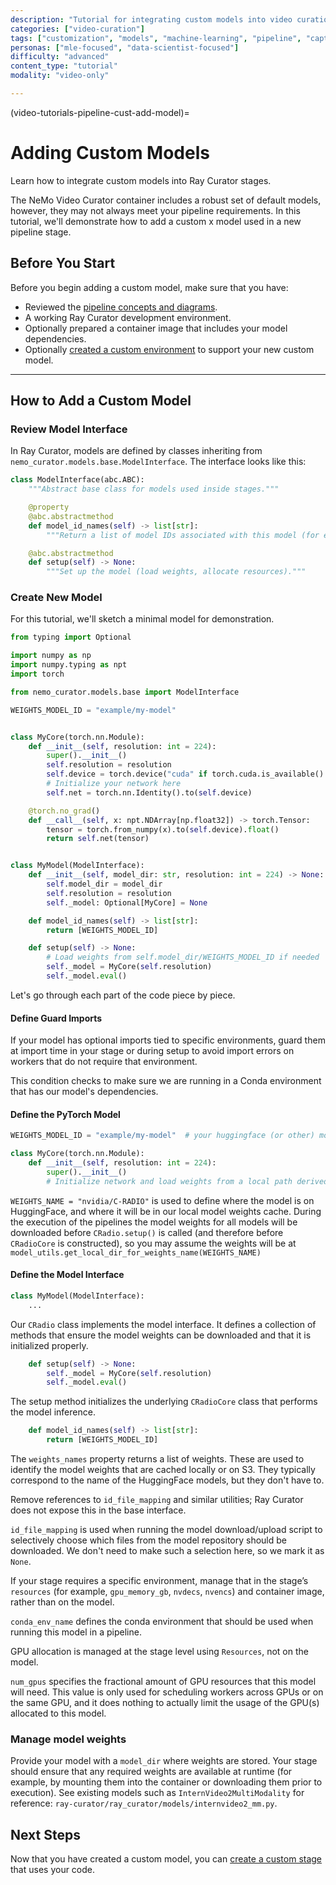 ```yaml
---
description: "Tutorial for integrating custom models into video curation pipelines for specialized captioning, embedding, or filtering tasks"
categories: ["video-curation"]
tags: ["customization", "models", "machine-learning", "pipeline", "captioning", "embedding", "advanced"]
personas: ["mle-focused", "data-scientist-focused"]
difficulty: "advanced"
content_type: "tutorial"
modality: "video-only"

---
```


(video-tutorials-pipeline-cust-add-model)=
# Adding Custom Models

Learn how to integrate custom models into Ray Curator stages.

The NeMo Video Curator container includes a robust set of default models, however, they may not always meet your pipeline requirements. In this tutorial, we'll demonstrate how to add a custom x model used in a new pipeline stage.

## Before You Start

Before you begin adding a custom model, make sure that you have:

* Reviewed the [pipeline concepts and diagrams](about-concepts-video).  
* A working Ray Curator development environment.  
* Optionally prepared a container image that includes your model dependencies.  
* Optionally [created a custom environment](video-tutorials-pipeline-cust-env) to support your new custom model.

---

## How to Add a Custom Model

### Review Model Interface

In Ray Curator, models are defined by classes inheriting from `nemo_curator.models.base.ModelInterface`. The interface looks like this:

```py
class ModelInterface(abc.ABC):
    """Abstract base class for models used inside stages."""

    @property
    @abc.abstractmethod
    def model_id_names(self) -> list[str]:
        """Return a list of model IDs associated with this model (for example, Hugging Face IDs)."""

    @abc.abstractmethod
    def setup(self) -> None:
        """Set up the model (load weights, allocate resources)."""
```

### Create New Model

For this tutorial, we'll sketch a minimal model for demonstration.

```py
from typing import Optional

import numpy as np
import numpy.typing as npt
import torch

from nemo_curator.models.base import ModelInterface

WEIGHTS_MODEL_ID = "example/my-model"


class MyCore(torch.nn.Module):
    def __init__(self, resolution: int = 224):
        super().__init__()
        self.resolution = resolution
        self.device = torch.device("cuda" if torch.cuda.is_available() else "cpu")
        # Initialize your network here
        self.net = torch.nn.Identity().to(self.device)

    @torch.no_grad()
    def __call__(self, x: npt.NDArray[np.float32]) -> torch.Tensor:
        tensor = torch.from_numpy(x).to(self.device).float()
        return self.net(tensor)


class MyModel(ModelInterface):
    def __init__(self, model_dir: str, resolution: int = 224) -> None:
        self.model_dir = model_dir
        self.resolution = resolution
        self._model: Optional[MyCore] = None

    def model_id_names(self) -> list[str]:
        return [WEIGHTS_MODEL_ID]

    def setup(self) -> None:
        # Load weights from self.model_dir/WEIGHTS_MODEL_ID if needed
        self._model = MyCore(self.resolution)
        self._model.eval()
```

Let's go through each part of the code piece by piece.

#### Define Guard Imports

If your model has optional imports tied to specific environments, guard them at import time in your stage or during setup to avoid import errors on workers that do not require that environment.

This condition checks to make sure we are running in a Conda environment that has our model's dependencies.

#### Define the PyTorch Model

```py
WEIGHTS_MODEL_ID = "example/my-model"  # your huggingface (or other) model id

class MyCore(torch.nn.Module):
    def __init__(self, resolution: int = 224):
        super().__init__()
        # Initialize network and load weights from a local path derived from model_dir and WEIGHTS_MODEL_ID
```

`WEIGHTS_NAME = "nvidia/C-RADIO"` is used to define where the model is on HuggingFace, and where it will be in our local model weights cache. During the execution of the pipelines the model weights for all models will be downloaded before `CRadio.setup()` is called (and therefore before `CRadioCore` is constructed), so you may assume the weights will be at `model_utils.get_local_dir_for_weights_name(WEIGHTS_NAME)`

#### Define the Model Interface

```py
class MyModel(ModelInterface):
	...
```

Our `CRadio` class implements the model interface. It defines a collection of methods that ensure the model weights can be downloaded and that it is initialized properly.

```py
    def setup(self) -> None:
        self._model = MyCore(self.resolution)
        self._model.eval()
```

The setup method initializes the underlying `CRadioCore` class that performs the model inference.

```py
    def model_id_names(self) -> list[str]:
        return [WEIGHTS_MODEL_ID]
```

The `weights_names` property returns a list of weights. These are used to identify the model weights that are cached locally or on S3. They typically correspond to the name of the HuggingFace models, but they don't have to.

Remove references to `id_file_mapping` and similar utilities; Ray Curator does not expose this in the base interface.

`id_file_mapping` is used when running the model download/upload script to selectively choose which files from the model repository should be downloaded. We don't need to make such a selection here, so we mark it as `None`.

If your stage requires a specific environment, manage that in the stage’s `resources` (for example, `gpu_memory_gb`, `nvdecs`, `nvencs`) and container image, rather than on the model.

`conda_env_name` defines the conda environment that should be used when running this model in a pipeline.

GPU allocation is managed at the stage level using `Resources`, not on the model.

`num_gpus` specifies the fractional amount of GPU resources that this model will need. This value is only used for scheduling workers across GPUs or on the same GPU, and it does nothing to actually limit the usage of the GPU(s) allocated to this model.

### Manage model weights

Provide your model with a `model_dir` where weights are stored. Your stage should ensure that any required weights are available at runtime (for example, by mounting them into the container or downloading them prior to execution). See existing models such as `InternVideo2MultiModality` for reference: `ray-curator/ray_curator/models/internvideo2_mm.py`.

## Next Steps

Now that you have created a custom model, you can [create a custom stage](video-tutorials-pipeline-cust-add-stage) that uses your code.